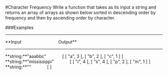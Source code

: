 #Character Frequency
Write a function that takes as its input a string and returns an array of arrays as shown below sorted in descending order by frequency and then by ascending order by character.

###Examples
<hr />
**Input&nbsp;&nbsp;&nbsp;&nbsp;&nbsp;&nbsp;&nbsp;&nbsp;&nbsp;&nbsp;&nbsp;&nbsp;&nbsp;&nbsp;&nbsp;&nbsp;&nbsp;&nbsp;&nbsp;&nbsp;&nbsp;&nbsp;&nbsp;&nbsp;&nbsp;&nbsp;&nbsp;&nbsp;&nbsp;&nbsp;Output**
<hr />
**string:**"aaabbc"&nbsp;&nbsp;&nbsp;&nbsp;&nbsp;&nbsp;&nbsp;&nbsp;&nbsp;&nbsp;&nbsp;&nbsp;&nbsp;[ [ "a", 3 ], [ "b", 2 ], [ "c", 1 ] ]
<br />
**string:**"mississippi"&nbsp;&nbsp;&nbsp;&nbsp;&nbsp;&nbsp;&nbsp;&nbsp;&nbsp;&nbsp;&nbsp;&nbsp;&nbsp;[ [ "i", 4 ], [ "s", 4 ], [ "p", 2 ], [ "m", 1 ] ]
<br />
**string:**""&nbsp;&nbsp;&nbsp;&nbsp;&nbsp;&nbsp;&nbsp;&nbsp;&nbsp;&nbsp;&nbsp;&nbsp;&nbsp;[ ]
